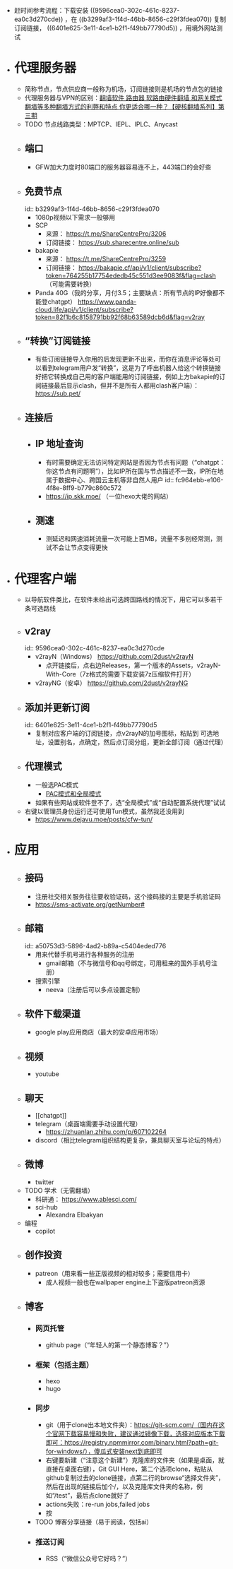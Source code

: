 - 赶时间参考流程：下载安装 ((9596cea0-302c-461c-8237-ea0c3d270cde)) ，在 ((b3299af3-1f4d-46bb-8656-c29f3fdea070)) 复制订阅链接， ((6401e625-3e11-4ce1-b2f1-f49bb77790d5)) ，用境外网站测试
- # 代理服务器
	- 简称节点，节点供应商一般称为机场，订阅链接则是机场的节点包的链接
	- 代理服务器与VPN的区别：[翻墙软件 路由器 软路由硬件翻墙 和网关模式翻墙等多种翻墙方式的利弊和特点 你更适合哪一种？【硬核翻墙系列】第三期](https://www.youtube.com/watch?v=f9ohvZyQrmY)
	- TODO 节点线路类型：MPTCP、IEPL、IPLC、Anycast
	- ## 端口
		- GFW加大力度时80端口的服务器容易连不上，443端口的会好些
	- ## 免费节点
	  id:: b3299af3-1f4d-46bb-8656-c29f3fdea070
		- 1080p视频以下需求一般够用
		- SCP
			- 来源： https://t.me/ShareCentrePro/3206
			- 订阅链接： https://sub.sharecentre.online/sub
		- bakapie
			- 来源： https://t.me/ShareCentrePro/3259
			- 订阅链接： https://bakapie.cf/api/v1/client/subscribe?token=764255b17754ededb45c551d3ee9083f&flag=clash （可能需要转换）
		- Panda 40G（我的分享，月付3.5；主要缺点：所有节点的IP好像都不能登chatgpt）  https://www.panda-cloud.life/api/v1/client/subscribe?token=82f1b6c8158791bb92f68b63589dcb6d&flag=v2ray
	- ## “转换”订阅链接
		- 有些订阅链接导入你用的后发现更新不出来，而你在消息评论等处可以看到telegram用户发“转换”，这是为了呼出机器人给这个转换链接好把它转换成自己用的客户端能用的订阅链接，例如上方bakapie的订阅链接最后显示clash，但并不是所有人都用clash客户端）： https://sub.pet/
	- ## 连接后
		- ## IP 地址查询
			- 有时需要确定无法访问特定网站是否因为节点有问题（“chatgpt：你这节点有问题啊”），比如IP所在国与节点描述不一致，IP所在地属于数据中心、跨国云主机等非自然人用户
			  id:: fc964ebb-e106-4f8e-8ff9-b779c860c572
			- https://ip.skk.moe/ （一位hexo大佬的网站）
		- ## 测速
			- 测延迟和网速消耗流量一次可能上百MB，流量不多别经常测，测试不会让节点变得更快
- # 代理客户端
	- 以导航软件类比，在软件未给出可选跨国路线的情况下，用它可以多若干条可选路线
	- ## v2ray
	  id:: 9596cea0-302c-461c-8237-ea0c3d270cde
		- v2rayN（Windows） https://github.com/2dust/v2rayN
			- 点开链接后，点右边Releases，第一个版本的Assets，v2rayN-With-Core（7z格式的需要下载安装7z压缩软件打开）
		- v2rayNG（安卓） https://github.com/2dust/v2rayNG
	- ## 添加并更新订阅
	  id:: 6401e625-3e11-4ce1-b2f1-f49bb77790d5
		- 复制对应客户端的订阅链接，点v2rayN的加号图标，粘贴到
		  可选地址，设置别名，点确定，然后点订阅分组，更新全部订阅（通过代理）
	- ## 代理模式
		- 一般选PAC模式
			- [PAC模式和全局模式](https://blog.csdn.net/nyist_yangguang/article/details/115012566)
		- 如果有些网站或软件登不了，选“全局模式”或“自动配置系统代理”试试
	- 右键以管理员身份运行还可使用Tun模式，虽然我还没用到
		- https://www.dejavu.moe/posts/cfw-tun/
- # 应用
	- ## 接码
		- 注册社交相关服务往往要收验证码，这个接码接的主要是手机验证码
		- https://sms-activate.org/getNumber#
	- ## 邮箱
	  id:: a50753d3-5896-4ad2-b89a-c5404eded776
		- 用来代替手机号进行各种服务的注册
			- gmail邮箱（不与微信号和qq号绑定，可用租来的国外手机号注册）
		- 搜索引擎
			- neeva（注册后可以多点设置定制）
	- ## 软件下载渠道
		- google play应用商店（最大的安卓应用市场）
	- ## 视频
		- youtube
	- ## 聊天
		- [[chatgpt]]
		- telegram（桌面端需要手动设置代理）
			- https://zhuanlan.zhihu.com/p/607102264
		- discord（相比telegram组织结构更复杂，兼具聊天室与论坛的特点）
	- ## 微博
		- twitter
	- TODO 学术（无需翻墙）
		- 科研通： https://www.ablesci.com/
		- sci-hub
			- Alexandra Elbakyan
	- 编程
		- copilot
	- ## 创作投资
		- patreon（用来看一些正版视频的相对较多；需要信用卡）
			- 成人视频一般也在wallpaper engine上下盗版patreon资源
	- ## 博客
		- ### 网页托管
			- github page（“年轻人的第一个静态博客？”）
		- ### 框架（包括主题）
			- hexo
			- hugo
		- ### 同步
			- git（用于clone出本地文件夹）：https://git-scm.com/（国内在这个官网下载容易慢和失败，建议通过镜像下载，选择对应版本下载即可：https://registry.npmmirror.com/binary.html?path=git-for-windows/），傻瓜式安装next到底即可
			- 右键要新建（“注意这个新建”）克隆库的文件夹（如果是桌面，就直接在桌面右键），Git GUI Here，第二个选项clone，粘贴从github复制过去的clone链接，点第二行的browse“选择文件夹”，然后在出现的链接后加个/，以及克隆库文件夹的名称，例如“/test”，最后点clone就好了
			- actions失败：re-run jobs,failed jobs
			- 按
		- TODO 博客分享链接（易于阅读，包括ai）
		- ### 推送订阅
			- RSS（“微信公众号它好吗？”）